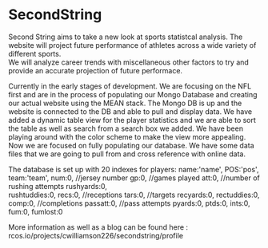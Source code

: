 # SecondString

Second String aims to take a new look at sports statistcal analysis.  The website will project future performance of athletes across a wide variety of different sports.  
We will analyze career trends with miscellaneous other factors to try and provide an accurate projection of future performace.

Currently in the early stages of development.  We are focusing on the NFL first and are in the process of populating our Mongo Database and creating our actual website using the MEAN stack.
The Mongo DB is up and the website is connected to the DB and able to pull and display data.  We have added a dynamic table view for the player statistics and we are able to sort the table as
well as search from a search box we added.  We have been playing around with the color scheme to make the view more appealing.  Now we are focused on fully populating our database.  We have 
some data files that we are going to pull from and cross reference with online data.

The database is set up with 20 indexes for players:
    name:'name',
    POS:'pos',
    team:'team',
    num:0,          //jersey number
    gp:0,           //games played
    att:0,          //number of rushing attempts
    rushyards:0,  
    rushtuddies:0,
    recs:0,         //receptions
    tars:0,         //targets
    recyards:0,
    rectuddies:0,
    comp:0,       //completions
    passatt:0,    //pass attempts
    pyards:0,
    ptds:0,
    ints:0,
    fum:0,
    fumlost:0
    
More information as well as a blog can be found here : rcos.io/projects/cwilliamson226/secondstring/profile
